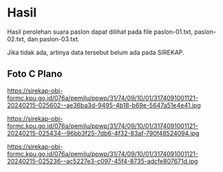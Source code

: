 # Hasil

Hasil perolehan suara paslon dapat dilihat pada file paslon-01.txt, paslon-02.txt, dan paslon-03.txt.

Jika tidak ada, artinya data tersebut belum ada pada SIREKAP.

## Foto C Plano

https://sirekap-obj-formc.kpu.go.id/076a/pemilu/ppwp/31/74/09/10/01/3174091001121-20240215-025602--ae36ba3d-9495-4b18-b69e-5647a51e4e41.jpg

https://sirekap-obj-formc.kpu.go.id/076a/pemilu/ppwp/31/74/09/10/01/3174091001121-20240215-025434--96bb3f25-7db6-4f32-83af-790f48524094.jpg

https://sirekap-obj-formc.kpu.go.id/076a/pemilu/ppwp/31/74/09/10/01/3174091001121-20240215-025236--ac5227e3-c097-45f4-8735-adcfe807671d.jpg
